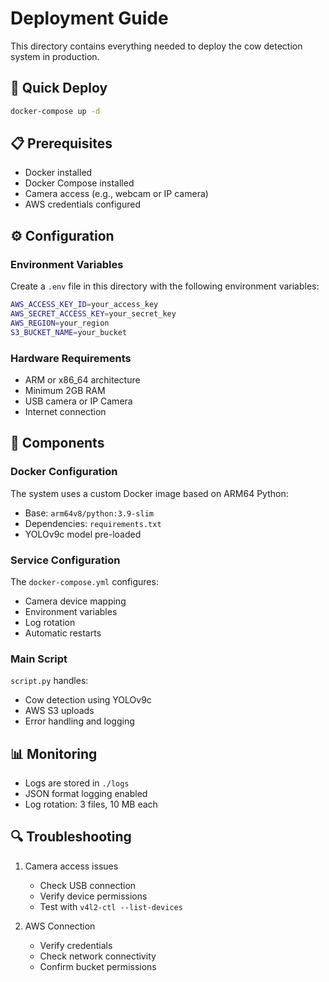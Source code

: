 # Deployment Guide

This directory contains everything needed to deploy the cow detection system in production.

## 🚀 Quick Deploy

```bash
docker-compose up -d
```

## 📋 Prerequisites

- Docker installed
- Docker Compose installed
- Camera access (e.g., webcam or IP camera)
- AWS credentials configured

## ⚙️ Configuration

### Environment Variables

Create a `.env` file in this directory with the following environment variables:

```bash
AWS_ACCESS_KEY_ID=your_access_key
AWS_SECRET_ACCESS_KEY=your_secret_key
AWS_REGION=your_region
S3_BUCKET_NAME=your_bucket
```

### Hardware Requirements

- ARM or x86_64 architecture
- Minimum 2GB RAM
- USB camera or IP Camera
- Internet connection

## 🔧 Components

### Docker Configuration

The system uses a custom Docker image based on ARM64 Python:

- Base: `arm64v8/python:3.9-slim`
- Dependencies: `requirements.txt`
- YOLOv9c model pre-loaded

### Service Configuration

The `docker-compose.yml` configures:

- Camera device mapping
- Environment variables
- Log rotation
- Automatic restarts

### Main Script

`script.py` handles:

- Cow detection using YOLOv9c
- AWS S3 uploads
- Error handling and logging

## 📊 Monitoring

- Logs are stored in `./logs`
- JSON format logging enabled
- Log rotation: 3 files, 10 MB each

## 🔍 Troubleshooting

1. Camera access issues

   - Check USB connection
   - Verify device permissions
   - Test with `v4l2-ctl --list-devices`

2. AWS Connection
   - Verify credentials
   - Check network connectivity
   - Confirm bucket permissions
